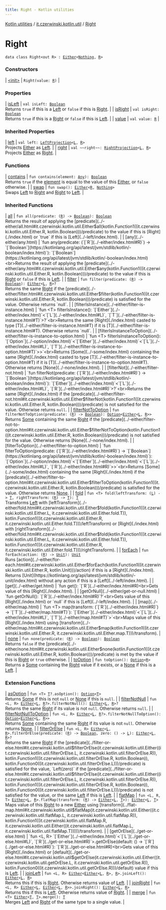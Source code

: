 ```yaml
---
title: Right - Kotlin utilities
---
```


[Kotlin utilities](../../index.html) / [it.czerwinski.kotlin.util](../index.html) / [Right](./index.html)

# Right

`data class Right<out R> : `[`Either`](../-either/index.html)`<`[`Nothing`](https://kotlinlang.org/api/latest/jvm/stdlib/kotlin/-nothing/index.html)`, `[`R`](index.html#R)`>`

### Constructors

| [&lt;init&gt;](-init-.html) | `Right(value: `[`R`](index.html#R)`)` |

### Properties

| [isLeft](is-left.html) | `val isLeft: `[`Boolean`](https://kotlinlang.org/api/latest/jvm/stdlib/kotlin/-boolean/index.html)<br>Returns `true` if this is a [Left](../-left/index.html) or `false` if this is [Right](./index.html). |
| [isRight](is-right.html) | `val isRight: `[`Boolean`](https://kotlinlang.org/api/latest/jvm/stdlib/kotlin/-boolean/index.html)<br>Returns `true` if this is a [Right](./index.html) or `false` if this is [Left](../-left/index.html). |
| [value](value.html) | `val value: `[`R`](index.html#R) |

### Inherited Properties

| [left](../-either/left.html) | `val left: `[`LeftProjection`](../-left-projection/index.html)`<`[`L`](../-either/index.html#L)`, `[`R`](../-either/index.html#R)`>`<br>Projects [Either](../-either/index.html) as [Left](../-left/index.html). |
| [right](../-either/right.html) | `val ~~right~~: `[`RightProjection`](../-right-projection/index.html)`<`[`L`](../-either/index.html#L)`, `[`R`](../-either/index.html#R)`>`<br>Projects [Either](../-either/index.html) as [Right](./index.html). |

### Functions

| [contains](contains.html) | `fun contains(element: `[`Any`](https://kotlinlang.org/api/latest/jvm/stdlib/kotlin/-any/index.html)`): `[`Boolean`](https://kotlinlang.org/api/latest/jvm/stdlib/kotlin/-boolean/index.html)<br>Returns `true` if the [element](../-either/contains.html#it.czerwinski.kotlin.util.Either$contains(kotlin.Any)/element) is equal to the value of this [Either](../-either/index.html), or `false` otherwise. |
| [swap](swap.html) | `fun swap(): `[`Either`](../-either/index.html)`<`[`R`](index.html#R)`, `[`Nothing`](https://kotlinlang.org/api/latest/jvm/stdlib/kotlin/-nothing/index.html)`>`<br>Swaps [Left](../-left/index.html) to [Right](./index.html) and [Right](./index.html) to [Left](../-left/index.html). |

### Inherited Functions

| [all](../-either/all.html) | `fun all(predicate: (`[`R`](../-either/index.html#R)`) -> `[`Boolean`](https://kotlinlang.org/api/latest/jvm/stdlib/kotlin/-boolean/index.html)`): `[`Boolean`](https://kotlinlang.org/api/latest/jvm/stdlib/kotlin/-boolean/index.html)<br>Returns the result of applying the [predicate](../-either/all.html#it.czerwinski.kotlin.util.Either$all(kotlin.Function1((it.czerwinski.kotlin.util.Either.R, kotlin.Boolean)))/predicate) to the value if this is [Right](./index.html) or `true` if this is [Left](../-left/index.html). |
| [any](../-either/any.html) | `fun any(predicate: (`[`R`](../-either/index.html#R)`) -> `[`Boolean`](https://kotlinlang.org/api/latest/jvm/stdlib/kotlin/-boolean/index.html)`): `[`Boolean`](https://kotlinlang.org/api/latest/jvm/stdlib/kotlin/-boolean/index.html)<br>Returns the result of applying the [predicate](../-either/any.html#it.czerwinski.kotlin.util.Either$any(kotlin.Function1((it.czerwinski.kotlin.util.Either.R, kotlin.Boolean)))/predicate) to the value if this is [Right](./index.html) or `false` if this is [Left](../-left/index.html). |
| [filter](../-either/filter.html) | `fun filter(predicate: (`[`R`](../-either/index.html#R)`) -> `[`Boolean`](https://kotlinlang.org/api/latest/jvm/stdlib/kotlin/-boolean/index.html)`): `[`Either`](../-either/index.html)`<`[`L`](../-either/index.html#L)`, `[`R`](../-either/index.html#R)`>?`<br>Returns the same [Right](./index.html) if the [predicate](../-either/filter.html#it.czerwinski.kotlin.util.Either$filter(kotlin.Function1((it.czerwinski.kotlin.util.Either.R, kotlin.Boolean)))/predicate) is satisfied for the value. Otherwise returns `null`. |
| [filterIsInstance](../-either/filter-is-instance.html) | `fun <T> filterIsInstance(): `[`Either`](../-either/index.html)`<`[`L`](../-either/index.html#L)`, `[`T`](../-either/filter-is-instance.html#T)`>?`<br>Returns the same [Right](./index.html) casted to type [T](../-either/filter-is-instance.html#T) if it is [T](../-either/filter-is-instance.html#T). Otherwise returns `null`. |
| [filterIsInstanceToOption](../-either/filter-is-instance-to-option.html) | `fun <T> filterIsInstanceToOption(): `[`Option`](../-option/index.html)`<`[`Either`](../-either/index.html)`<`[`L`](../-either/index.html#L)`, `[`T`](../-either/filter-is-instance-to-option.html#T)`>>`<br>Returns [Some](../-some/index.html) containing the same [Right](./index.html) casted to type [T](../-either/filter-is-instance-to-option.html#T) if it is [T](../-either/filter-is-instance-to-option.html#T). Otherwise returns [None](../-none/index.html). |
| [filterNot](../-either/filter-not.html) | `fun filterNot(predicate: (`[`R`](../-either/index.html#R)`) -> `[`Boolean`](https://kotlinlang.org/api/latest/jvm/stdlib/kotlin/-boolean/index.html)`): `[`Either`](../-either/index.html)`<`[`L`](../-either/index.html#L)`, `[`R`](../-either/index.html#R)`>?`<br>Returns the same [Right](./index.html) if the [predicate](../-either/filter-not.html#it.czerwinski.kotlin.util.Either$filterNot(kotlin.Function1((it.czerwinski.kotlin.util.Either.R, kotlin.Boolean)))/predicate) is not satisfied for the value. Otherwise returns `null`. |
| [filterNotToOption](../-either/filter-not-to-option.html) | `fun filterNotToOption(predicate: (`[`R`](../-either/index.html#R)`) -> `[`Boolean`](https://kotlinlang.org/api/latest/jvm/stdlib/kotlin/-boolean/index.html)`): `[`Option`](../-option/index.html)`<`[`Either`](../-either/index.html)`<`[`L`](../-either/index.html#L)`, `[`R`](../-either/index.html#R)`>>`<br>Returns [Some](../-some/index.html) containing the same [Right](./index.html) if the [predicate](../-either/filter-not-to-option.html#it.czerwinski.kotlin.util.Either$filterNotToOption(kotlin.Function1((it.czerwinski.kotlin.util.Either.R, kotlin.Boolean)))/predicate) is not satisfied for the value. Otherwise returns [None](../-none/index.html). |
| [filterToOption](../-either/filter-to-option.html) | `fun filterToOption(predicate: (`[`R`](../-either/index.html#R)`) -> `[`Boolean`](https://kotlinlang.org/api/latest/jvm/stdlib/kotlin/-boolean/index.html)`): `[`Option`](../-option/index.html)`<`[`Either`](../-either/index.html)`<`[`L`](../-either/index.html#L)`, `[`R`](../-either/index.html#R)`>>`<br>Returns [Some](../-some/index.html) containing the same [Right](./index.html) if the [predicate](../-either/filter-to-option.html#it.czerwinski.kotlin.util.Either$filterToOption(kotlin.Function1((it.czerwinski.kotlin.util.Either.R, kotlin.Boolean)))/predicate) is satisfied for the value. Otherwise returns [None](../-none/index.html). |
| [fold](../-either/fold.html) | `fun <T> fold(leftTransform: (`[`L`](../-either/index.html#L)`) -> `[`T`](../-either/fold.html#T)`, rightTransform: (`[`R`](../-either/index.html#R)`) -> `[`T`](../-either/fold.html#T)`): `[`T`](../-either/fold.html#T)<br>Transforms [Left](../-left/index.html) with [leftTransform](../-either/fold.html#it.czerwinski.kotlin.util.Either$fold(kotlin.Function1((it.czerwinski.kotlin.util.Either.L, it.czerwinski.kotlin.util.Either.fold.T)), kotlin.Function1((it.czerwinski.kotlin.util.Either.R, it.czerwinski.kotlin.util.Either.fold.T)))/leftTransform) or [Right](./index.html) with [rightTransform](../-either/fold.html#it.czerwinski.kotlin.util.Either$fold(kotlin.Function1((it.czerwinski.kotlin.util.Either.L, it.czerwinski.kotlin.util.Either.fold.T)), kotlin.Function1((it.czerwinski.kotlin.util.Either.R, it.czerwinski.kotlin.util.Either.fold.T)))/rightTransform). |
| [forEach](../-either/for-each.html) | `fun forEach(action: (`[`R`](../-either/index.html#R)`) -> `[`Unit`](https://kotlinlang.org/api/latest/jvm/stdlib/kotlin/-unit/index.html)`): `[`Unit`](https://kotlinlang.org/api/latest/jvm/stdlib/kotlin/-unit/index.html)<br>Runs [action](../-either/for-each.html#it.czerwinski.kotlin.util.Either$forEach(kotlin.Function1((it.czerwinski.kotlin.util.Either.R, kotlin.Unit)))/action) if this is a [Right](./index.html). Returns [Unit](https://kotlinlang.org/api/latest/jvm/stdlib/kotlin/-unit/index.html) without any action if this is a [Left](../-left/index.html). |
| [get](../-either/get.html) | `fun get(): `[`R`](../-either/index.html#R)<br>Gets value of this [Right](./index.html). |
| [getOrNull](../-either/get-or-null.html) | `fun getOrNull(): `[`R`](../-either/index.html#R)`?`<br>Gets value of this [Right](./index.html) or `null` if this is [Left](../-left/index.html). |
| [map](../-either/map.html) | `fun <T> map(transform: (`[`R`](../-either/index.html#R)`) -> `[`T`](../-either/map.html#T)`): `[`Either`](../-either/index.html)`<`[`L`](../-either/index.html#L)`, `[`T`](../-either/map.html#T)`>`<br>Maps value of this [Right](./index.html) using [transform](../-either/map.html#it.czerwinski.kotlin.util.Either$map(kotlin.Function1((it.czerwinski.kotlin.util.Either.R, it.czerwinski.kotlin.util.Either.map.T)))/transform). |
| [none](../-either/none.html) | `fun none(predicate: (`[`R`](../-either/index.html#R)`) -> `[`Boolean`](https://kotlinlang.org/api/latest/jvm/stdlib/kotlin/-boolean/index.html)`): `[`Boolean`](https://kotlinlang.org/api/latest/jvm/stdlib/kotlin/-boolean/index.html)<br>Returns `false` if the [predicate](../-either/none.html#it.czerwinski.kotlin.util.Either$none(kotlin.Function1((it.czerwinski.kotlin.util.Either.R, kotlin.Boolean)))/predicate) is met by the value if this is [Right](./index.html) or `true` otherwise. |
| [toOption](../-either/to-option.html) | `fun toOption(): `[`Option`](../-option/index.html)`<`[`R`](../-either/index.html#R)`>`<br>Returns a [Some](../-some/index.html) containing the [Right](./index.html) value if it exists, or a [None](../-none/index.html) if this is a [Left](../-left/index.html). |

### Extension Functions

| [asOption](../as-option.html) | `fun <T> `[`T`](../as-option.html#T)`?.asOption(): `[`Option`](../-option/index.html)`<`[`T`](../as-option.html#T)`>`<br>Returns [Some](../-some/index.html) if this is not `null` or [None](../-none/index.html) if this is `null`. |
| [filterNotNull](../filter-not-null.html) | `fun <L, R> `[`Either`](../-either/index.html)`<`[`L`](../filter-not-null.html#L)`, `[`R`](../filter-not-null.html#R)`?>.filterNotNull(): `[`Either`](../-either/index.html)`<`[`L`](../filter-not-null.html#L)`, `[`R`](../filter-not-null.html#R)`>?`<br>Returns the same [Right](./index.html) if its value is not `null`. Otherwise returns `null`. |
| [filterNotNullToOption](../filter-not-null-to-option.html) | `fun <L, R> `[`Either`](../-either/index.html)`<`[`L`](../filter-not-null-to-option.html#L)`, `[`R`](../filter-not-null-to-option.html#R)`?>.filterNotNullToOption(): `[`Option`](../-option/index.html)`<`[`Either`](../-either/index.html)`<`[`L`](../filter-not-null-to-option.html#L)`, `[`R`](../filter-not-null-to-option.html#R)`>>`<br>Returns [Some](../-some/index.html) containing the same [Right](./index.html) if its value is not `null`. Otherwise returns [None](../-none/index.html). |
| [filterOrElse](../filter-or-else.html) | `fun <L, R> `[`Either`](../-either/index.html)`<`[`L`](../filter-or-else.html#L)`, `[`R`](../filter-or-else.html#R)`>.filterOrElse(predicate: (`[`R`](../filter-or-else.html#R)`) -> `[`Boolean`](https://kotlinlang.org/api/latest/jvm/stdlib/kotlin/-boolean/index.html)`, zero: () -> `[`L`](../filter-or-else.html#L)`): `[`Either`](../-either/index.html)`<`[`L`](../filter-or-else.html#L)`, `[`R`](../filter-or-else.html#R)`>?`<br>Returns the same [Right](./index.html) if the [predicate](../filter-or-else.html#it.czerwinski.kotlin.util$filterOrElse(it.czerwinski.kotlin.util.Either((it.czerwinski.kotlin.util.filterOrElse.L, it.czerwinski.kotlin.util.filterOrElse.R)), kotlin.Function1((it.czerwinski.kotlin.util.filterOrElse.R, kotlin.Boolean)), kotlin.Function0((it.czerwinski.kotlin.util.filterOrElse.L)))/predicate) is satisfied for the value, `Left(zero)` if the [predicate](../filter-or-else.html#it.czerwinski.kotlin.util$filterOrElse(it.czerwinski.kotlin.util.Either((it.czerwinski.kotlin.util.filterOrElse.L, it.czerwinski.kotlin.util.filterOrElse.R)), kotlin.Function1((it.czerwinski.kotlin.util.filterOrElse.R, kotlin.Boolean)), kotlin.Function0((it.czerwinski.kotlin.util.filterOrElse.L)))/predicate) is not satisfied for the value, or the same [Left](../-left/index.html) if this is [Left](../-left/index.html). |
| [flatMap](../flat-map.html) | `fun <L, R, T> `[`Either`](../-either/index.html)`<`[`L`](../flat-map.html#L)`, `[`R`](../flat-map.html#R)`>.flatMap(transform: (`[`R`](../flat-map.html#R)`) -> `[`Either`](../-either/index.html)`<`[`L`](../flat-map.html#L)`, `[`T`](../flat-map.html#T)`>): `[`Either`](../-either/index.html)`<`[`L`](../flat-map.html#L)`, `[`T`](../flat-map.html#T)`>`<br>Maps value of this [Right](./index.html) to a new [Either](../-either/index.html) using [transform](../flat-map.html#it.czerwinski.kotlin.util$flatMap(it.czerwinski.kotlin.util.Either((it.czerwinski.kotlin.util.flatMap.L, it.czerwinski.kotlin.util.flatMap.R)), kotlin.Function1((it.czerwinski.kotlin.util.flatMap.R, it.czerwinski.kotlin.util.Either((it.czerwinski.kotlin.util.flatMap.L, it.czerwinski.kotlin.util.flatMap.T)))))/transform). |
| [getOrElse](../get-or-else.html) | `fun <L, R> `[`Either`](../-either/index.html)`<`[`L`](../get-or-else.html#L)`, `[`R`](../get-or-else.html#R)`>.getOrElse(default: () -> `[`R`](../get-or-else.html#R)`): `[`R`](../get-or-else.html#R)<br>Gets value of this [Right](./index.html) or [default](../get-or-else.html#it.czerwinski.kotlin.util$getOrElse(it.czerwinski.kotlin.util.Either((it.czerwinski.kotlin.util.getOrElse.L, it.czerwinski.kotlin.util.getOrElse.R)), kotlin.Function0((it.czerwinski.kotlin.util.getOrElse.R)))/default) value if this is [Left](../-left/index.html). |
| [joinLeft](../join-left.html) | `fun <L, R> `[`Either`](../-either/index.html)`<`[`Either`](../-either/index.html)`<`[`L`](../join-left.html#L)`, `[`R`](../join-left.html#R)`>, `[`R`](../join-left.html#R)`>.joinLeft(): `[`Either`](../-either/index.html)`<`[`L`](../join-left.html#L)`, `[`R`](../join-left.html#R)`>`<br>Returns this if this is [Right](./index.html). Otherwise returns value of [Left](../-left/index.html). |
| [joinRight](../join-right.html) | `fun <L, R> `[`Either`](../-either/index.html)`<`[`L`](../join-right.html#L)`, `[`Either`](../-either/index.html)`<`[`L`](../join-right.html#L)`, `[`R`](../join-right.html#R)`>>.joinRight(): `[`Either`](../-either/index.html)`<`[`L`](../join-right.html#L)`, `[`R`](../join-right.html#R)`>`<br>Returns this if this is [Left](../-left/index.html). Otherwise returns value of [Right](./index.html). |
| [merge](../merge.html) | `fun <T> `[`Either`](../-either/index.html)`<`[`T`](../merge.html#T)`, `[`T`](../merge.html#T)`>.merge(): `[`T`](../merge.html#T)<br>Merges [Left](../-left/index.html) and [Right](./index.html) of the same type to a single value. |

